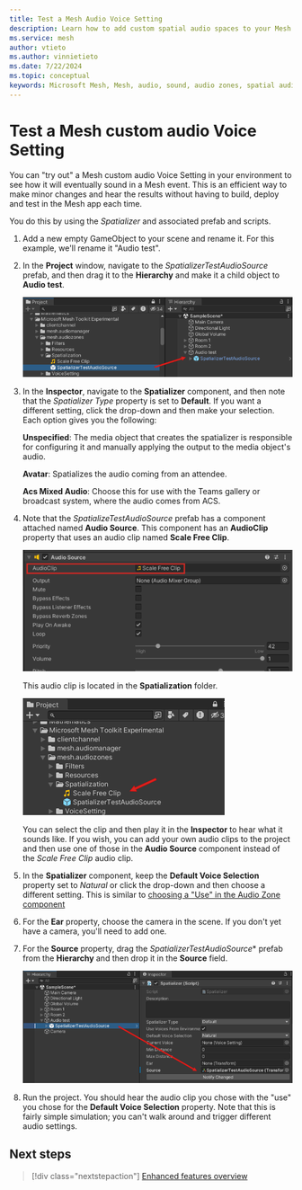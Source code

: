 ```yaml
---
title: Test a Mesh Audio Voice Setting
description: Learn how to add custom spatial audio spaces to your Mesh environment. 
ms.service: mesh
author: vtieto
ms.author: vinnietieto
ms.date: 7/22/2024
ms.topic: conceptual
keywords: Microsoft Mesh, Mesh, audio, sound, audio zones, spatial audio, spatialization, voices, 3D audio, surround sound, acoustics
---
```


# Test a Mesh custom audio Voice Setting

You can "try out" a Mesh custom audio Voice Setting in your environment to see how it will eventually sound in a Mesh event. This is an efficient way to make minor changes and hear the results without having to build, deploy and test in the Mesh app each time.

You do this by using the *Spatializer* and associated prefab and scripts.

1. Add a new empty GameObject to your scene and rename it. For this example, we'll rename it "Audio test".
1. In the **Project** window, navigate to the *SpatializerTestAudioSource* prefab, and then drag it to the **Hierarchy** and make it a child object to **Audio test**.

    ![______](../../../media/enhance-your-environment/audio-zones/072-spatializer-prefab.png)

1. In the **Inspector**, navigate to the **Spatializer** component, and then note that the *Spatializer Type* property is set to **Default**. If you want a different setting, click the drop-down and then make your selection. Each option gives you the following:

    **Unspecified**: The media object that creates the spatializer is responsible for configuring it and manually applying the output to the media object's audio.
    
    **Avatar**: Spatializes the audio coming from an attendee.
    
    **Acs Mixed Audio**: Choose this for use with the Teams gallery or broadcast system, where the audio comes from ACS.

1. Note that the *SpatializeTestAudioSource* prefab has a component attached named **Audio Source**. This component has an **AudioClip** property that uses an audio clip named **Scale Free Clip**.

    ![______](../../../media/enhance-your-environment/audio-zones/073-audio-source.png)

    This audio clip is located in the **Spatialization** folder.

    ![______](../../../media/enhance-your-environment/audio-zones/074-scale-free-clip.png)

    You can select the clip and then play it in the **Inspector** to hear what it sounds like. If you wish, you can add your own audio clips to the project and then use one of those in the **Audio Source** component instead of the *Scale Free Clip* audio clip.

1. In the **Spatializer** component, keep the **Default Voice Selection** property set to *Natural* or click the drop-down and then choose a different setting. This is similar to [choosing a "Use" in the Audio Zone component](./create-zones-and-environment-audio.md#how-a-voice-setting-gets-chosen-for-audio-zones-acoustic-zones-or-custom-environment-acoustics)
1. For the **Ear** property, choose the camera in the scene. If you don't yet have a camera, you'll need to add one.
1. For the **Source** property, drag the *SpatializerTestAudioSource** prefab from the **Hierarchy** and then drop it in the **Source** field.

    ![______](../../../media/enhance-your-environment/audio-zones/075-source.png)

1. Run the project. You should hear the audio clip you chose with the "use" you chose for the **Default Voice Selection** property. Note that this is fairly simple simulation; you can't walk around and trigger different audio settings.

## Next steps

> [!div class="nextstepaction"]
> [Enhanced features overview](../enhanced-features-overview.md)